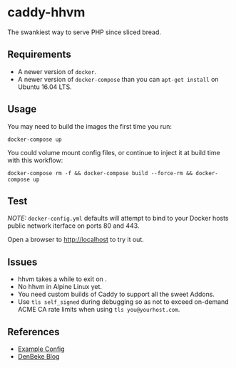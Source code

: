 caddy-hhvm
===
The swankiest way to serve PHP since sliced bread.

## Requirements

* A newer version of `docker`.
* A newer version of `docker-compose` than you can `apt-get install` on Ubuntu 16.04 LTS.

## Usage
You may need to build the images the first time you run:

    docker-compose up

You could volume mount config files, or continue to inject it at build time with this workflow:

    docker-compose rm -f && docker-compose build --force-rm && docker-compose up

## Test
_NOTE:_ `docker-config.yml` defaults will attempt to bind to your Docker hosts public network iterface on ports 80 and 443.

Open a browser to [http://localhost](http://localhost) to try it out.

## Issues

* hhvm takes a while to exit on <cntrl-c>.
* No hhvm in Alpine Linux yet.
* You need custom builds of Caddy to support all the sweet Addons.
* Use `tls self_signed` during debugging so as not to exceed on-demand ACME CA rate limits when using `tls you@yourhost.com`.

## References
* [Example Config](https://github.com/caddyserver/examples/tree/master/hhvm)
* [DenBeke Blog](https://denbeke.be/blog/servers/two-months-ago-i-started-to-serve-the-web-like-its-2016-and-im-still-loving-caddy-migrating-from-nginx-to-caddy-server/)
